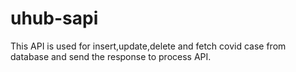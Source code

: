 # uhub-sapi
This API is used for insert,update,delete and fetch covid case from database and send the response to process API.
